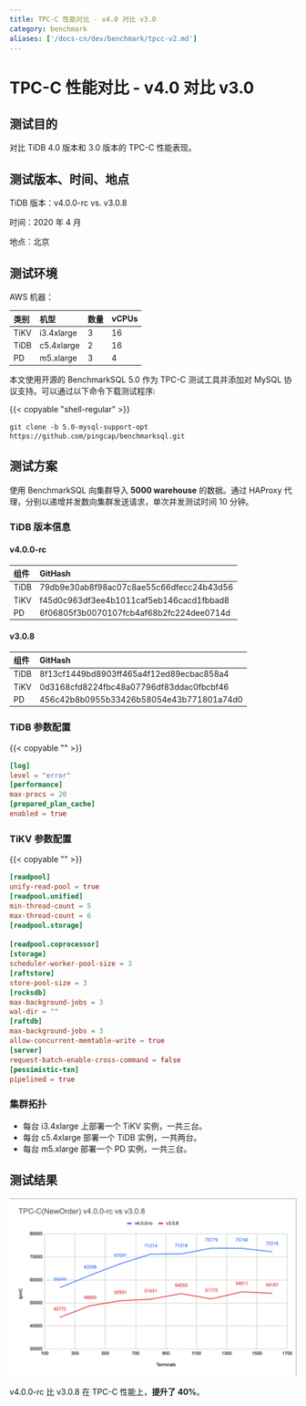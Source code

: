 ```yaml
---
title: TPC-C 性能对比 - v4.0 对比 v3.0
category: benchmark
aliases: ['/docs-cn/dev/benchmark/tpcc-v2.md']
---
```


# TPC-C 性能对比 - v4.0 对比 v3.0

## 测试目的

对比 TiDB 4.0 版本和 3.0 版本的 TPC-C 性能表现。

## 测试版本、时间、地点

TiDB 版本：v4.0.0-rc vs. v3.0.8

时间：2020 年 4 月

地点：北京

## 测试环境

AWS 机器：

| 类别 | 机型 | 数量 | vCPUs |
| :- | :- | :- | :- |
| TiKV | i3.4xlarge | 3 | 16 |
| TiDB | c5.4xlarge | 2 | 16 |
| PD | m5.xlarge | 3 | 4 |

本文使用开源的 BenchmarkSQL 5.0 作为 TPC-C 测试工具并添加对 MySQL 协议支持。可以通过以下命令下载测试程序:

{{< copyable "shell-regular" >}}

```shell
git clone -b 5.0-mysql-support-opt https://github.com/pingcap/benchmarksql.git
```

## 测试方案

使用 BenchmarkSQL 向集群导入 **5000 warehouse** 的数据。通过 HAProxy 代理，分别以递增并发数向集群发送请求，单次并发测试时间 10 分钟。

### TiDB 版本信息

#### v4.0.0-rc

| 组件 | GitHash |
| :- | :- |
| TiDB | 79db9e30ab8f98ac07c8ae55c66dfecc24b43d56 |
| TiKV | f45d0c963df3ee4b1011caf5eb146cacd1fbbad8 |
| PD | 6f06805f3b0070107fcb4af68b2fc224dee0714d |

#### v3.0.8

| 组件 | GitHash |
| :- | :- |
| TiDB | 8f13cf1449bd8903ff465a4f12ed89ecbac858a4 |
| TiKV | 0d3168cfd8224fbc48a07796df83ddac0fbcbf46 |
| PD | 456c42b8b0955b33426b58054e43b771801a74d0 |

### TiDB 参数配置

{{< copyable "" >}}

```toml
[log]
level = "error"
[performance]
max-procs = 20
[prepared_plan_cache]
enabled = true
```

### TiKV 参数配置

{{< copyable "" >}}

```toml
[readpool]
unify-read-pool = true
[readpool.unified]
min-thread-count = 5
max-thread-count = 6
[readpool.storage]

[readpool.coprocessor]
[storage]
scheduler-worker-pool-size = 3
[raftstore]
store-pool-size = 3
[rocksdb]
max-background-jobs = 3
wal-dir = ""
[raftdb]
max-background-jobs = 3
allow-concurrent-memtable-write = true
[server]
request-batch-enable-cross-command = false
[pessimistic-txn]
pipelined = true
```

### 集群拓扑

* 每台 i3.4xlarge 上部署一个 TiKV 实例，一共三台。
* 每台 c5.4xlarge 部署一个 TiDB 实例，一共两台。
* 每台 m5.xlarge 部署一个 PD 实例，一共三台。

## 测试结果

![tpcc](/media/tpcc-3.0-4.0.png)

v4.0.0-rc 比 v3.0.8 在 TPC-C 性能上，**提升了 40%**。
